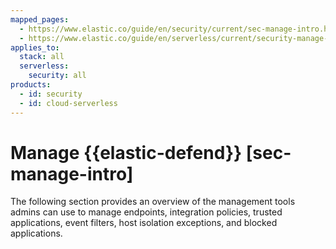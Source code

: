 ```yaml
---
mapped_pages:
  - https://www.elastic.co/guide/en/security/current/sec-manage-intro.html
  - https://www.elastic.co/guide/en/serverless/current/security-manage-endpoint-protection.html
applies_to:
  stack: all
  serverless:
    security: all
products:
  - id: security
  - id: cloud-serverless
---
```


# Manage {{elastic-defend}} [sec-manage-intro]

The following section provides an overview of the management tools admins can use to manage endpoints, integration policies, trusted applications, event filters, host isolation exceptions, and blocked applications.
